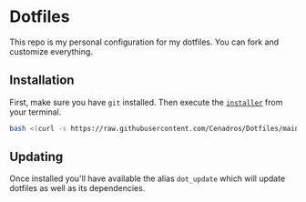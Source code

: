 # Dotfiles

This repo is my personal configuration for my dotfiles. You can fork and customize everything.

## Installation

First, make sure you have `git` installed. Then execute the [`installer`](installer) from your terminal.

```bash
bash <(curl -s https://raw.githubusercontent.com/Cenadros/Dotfiles/main/installer)
```
## Updating

Once installed you'll have available the alias `dot_update` which will update dotfiles as well 
as its dependencies.

